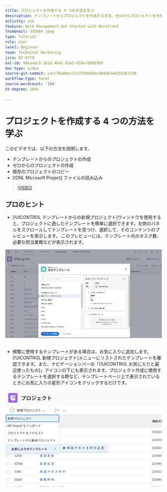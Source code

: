 ```yaml
---
title: プロジェクトを作成する 4 つの方法を学ぶ
description: テンプレートからプロジェクトを作成する方法、ゼロからプロジェクトを作成する方法、既存のプロジェクトをコピーする方法や  [!DNL Microsoft Project]  ファイルを読み込む方法を学びます。
activity: use
feature: Work Management,Get Started with Workfront
thumbnail: 335084.jpeg
type: Tutorial
role: User
level: Beginner
team: Technical Marketing
jira: KT-8770
exl-id: 98eaadc5-1b1d-4641-83a5-818e7dd60769
doc-type: video
source-git-commit: cacc76a0dec27e7554eb0ac494d65a9255367226
workflow-type: tm+mt
source-wordcount: '188'
ht-degree: 100%

---
```


# プロジェクトを作成する 4 つの方法を学ぶ

このビデオでは、以下の方法を説明します。

* テンプレートからのプロジェクトの作成
* ゼロからのプロジェクトの作成
* 既存のプロジェクトのコピー
* [!DNL Microsoft Project] ファイルの読み込み

>[!VIDEO](https://video.tv.adobe.com/v/335084/?quality=12&learn=on)

## プロのヒント

* [!UICONTROL テンプレートからの新規プロジェクト]ウィンドウを使用すると、プロジェクトに適したテンプレートを簡単に選択できます。左側のパネルをスクロールしてテンプレートを見つけ、選択して、そのコンテンツのプレビューを表示します。 このプレビューには、テンプレート内のタスク数、必要な担当業務などが表示されます。

![[!UICONTROL テンプレートからの新規プロジェクト]ウィンドウ](assets/planner-fund-new-project-from-template-window.png)

* 頻繁に使用するテンプレートがある場合は、お気に入りに追加します。[!UICONTROL 新規プロジェクト]メニューにリストされたテンプレートを確認できます。また、ナビゲーションバーの「[!UICONTROL お気に入りと最近使ったもの]」アイコンの下にも表示されます。プロジェクト作成に使用するテンプレートを選択する際など、テンプレートページ上で表示されているときにお気に入りの星形アイコンをクリックするだけです。

![「[!UICONTROL 新規プロジェクト]」ボタンの下のお気に入りのテンプレートリストの下](assets/planner-fund-template-favorites.png)

<!---
learn more:
create a project using a template
create a project
copy a project
import a project from Microsoft Project
--->
